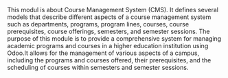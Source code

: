 This modul is about Course Management System (CMS). It defines several models that describe different aspects of a course management system such as departments, programs, program lines, courses, course prerequisites, course offerings, semesters, and semester sessions.
The purpose of this module is to provide a comprehensive system for managing academic programs and courses in a higher education institution using Odoo.It allows for the management of various aspects of a campus, including the programs and courses offered, their prerequisites, and the scheduling of courses within semesters and semester sessions.

